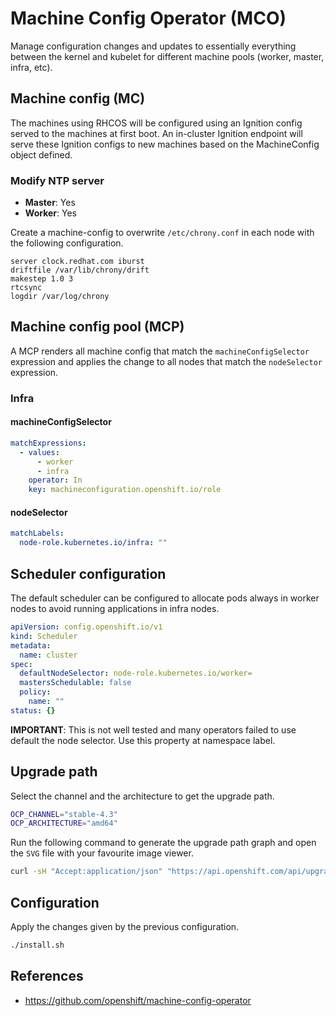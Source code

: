 # Machine Config Operator (MCO)

Manage configuration changes and updates to essentially everything between the kernel and kubelet for different machine pools (worker, master, infra, etc).

## Machine config (MC)

The machines using RHCOS will be configured using an Ignition config served to the machines at first boot. An in-cluster Ignition endpoint will serve these Ignition configs to new machines based on the MachineConfig object defined.

### Modify NTP server

- **Master**: Yes
- **Worker**: Yes

Create a machine-config to overwrite `/etc/chrony.conf` in each node with the following configuration.

```
server clock.redhat.com iburst
driftfile /var/lib/chrony/drift
makestep 1.0 3
rtcsync
logdir /var/log/chrony
```

## Machine config pool (MCP)

A MCP renders all machine config that match the `machineConfigSelector` expression and applies the change to all nodes that match the `nodeSelector` expression.

### Infra

#### machineConfigSelector

```yaml
matchExpressions:
  - values:
      - worker
      - infra
    operator: In
    key: machineconfiguration.openshift.io/role
```

#### nodeSelector

```yaml
matchLabels:
  node-role.kubernetes.io/infra: ""
```

## Scheduler configuration

The default scheduler can be configured to allocate pods always in worker nodes to avoid running applications in infra nodes.

```yaml
apiVersion: config.openshift.io/v1
kind: Scheduler
metadata:
  name: cluster
spec:
  defaultNodeSelector: node-role.kubernetes.io/worker=
  mastersSchedulable: false
  policy:
    name: ""
status: {}
```

**IMPORTANT**: This is not well tested and many operators failed to use default the node selector. Use this property at namespace label.

## Upgrade path

Select the channel and the architecture to get the upgrade path.

```bash
OCP_CHANNEL="stable-4.3"
OCP_ARCHITECTURE="amd64"
```

Run the following command to generate the upgrade path graph and open the `SVG` file with your favourite image viewer.

```bash
curl -sH "Accept:application/json" "https://api.openshift.com/api/upgrades_info/v1/graph?channel=${OCP_CHANNEL}&arch=${OCP_ARCHITECTURE}" | upgrade/graph.sh | dot -Tsvg > upgrade/graph-${OCP_CHANNEL}.svg
```

## Configuration

Apply the changes given by the previous configuration.

```bash
./install.sh
```

## References

- https://github.com/openshift/machine-config-operator